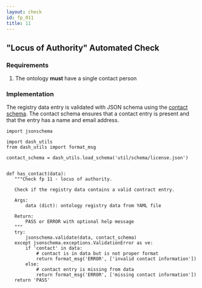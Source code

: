 ```yaml
---
layout: check
id: fp_011
title: 11
---
```

## "Locus of Authority" Automated Check

### Requirements
1. The ontology **must** have a single contact person

### Implementation
The registry data entry is validated with JSON schema using the [contact schema](https://raw.githubusercontent.com/OBOFoundry/OBOFoundry.github.io/master/util/schema/contact.json). The contact schema ensures that a contact entry is present and that the entry has a name and email address.

```
import jsonschema

import dash_utils
from dash_utils import format_msg

contact_schema = dash_utils.load_schema('util/schema/license.json')


def has_contact(data):
   """Check fp 11 - locus of authority.

   Check if the registry data contains a valid contract entry.

   Args:
       data (dict): ontology registry data from YAML file

   Return:
       PASS or ERROR with optional help message
   """
   try:
       jsonschema.validate(data, contact_schema)
   except jsonschema.exceptions.ValidationError as ve:
       if 'contact' in data:
           # contact is in data but is not proper format
           return format_msg('ERROR', ['invalid contact information'])
       else:
           # contact entry is missing from data
           return format_msg('ERROR', ['missing contact information'])
   return 'PASS'
```
